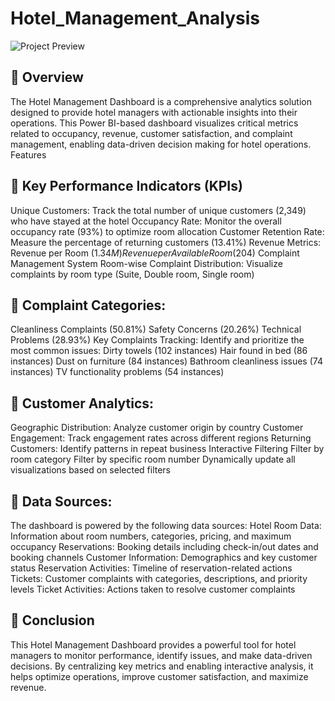 # Hotel_Management_Analysis


![Project Preview](Hotel_management_dashboard_pic)
## 🧩 Overview

The Hotel Management Dashboard is a comprehensive analytics solution designed to provide hotel managers with actionable insights into their operations. This Power BI-based dashboard visualizes critical metrics related to occupancy, revenue, customer satisfaction, and complaint management, enabling data-driven decision making for hotel operations.
Features

## 🧩 Key Performance Indicators (KPIs)

Unique Customers: Track the total number of unique customers (2,349) who have stayed at the hotel
Occupancy Rate: Monitor the overall occupancy rate (93%) to optimize room allocation
Customer Retention Rate: Measure the percentage of returning customers (13.41%)
Revenue Metrics:
Revenue per Room ($1.34M)
Revenue per Available Room ($204)
Complaint Management System
Room-wise Complaint Distribution: Visualize complaints by room type (Suite, Double room, Single room)

## 🧩 Complaint Categories:

Cleanliness Complaints (50.81%)
Safety Concerns (20.26%)
Technical Problems (28.93%)
Key Complaints Tracking: Identify and prioritize the most common issues:
Dirty towels (102 instances)
Hair found in bed (86 instances)
Dust on furniture (84 instances)
Bathroom cleanliness issues (74 instances)
TV functionality problems (54 instances)

## 🧩 Customer Analytics:

Geographic Distribution: Analyze customer origin by country
Customer Engagement: Track engagement rates across different regions
Returning Customers: Identify patterns in repeat business
Interactive Filtering
Filter by room category
Filter by specific room number
Dynamically update all visualizations based on selected filters

## 🧩 Data Sources:

The dashboard is powered by the following data sources:
Hotel Room Data: Information about room numbers, categories, pricing, and maximum occupancy
Reservations: Booking details including check-in/out dates and booking channels
Customer Information: Demographics and key customer status
Reservation Activities: Timeline of reservation-related actions
Tickets: Customer complaints with categories, descriptions, and priority levels
Ticket Activities: Actions taken to resolve customer complaints

## 🧩 Conclusion
This Hotel Management Dashboard provides a powerful tool for hotel managers to monitor performance,
 identify issues, and make data-driven decisions. By centralizing key metrics and enabling interactive analysis, 
it helps optimize operations, improve customer satisfaction, and maximize revenue.